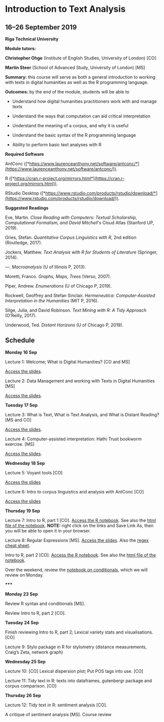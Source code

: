 # Introduction to Text Analysis

## 16–26 September 2019

**Riga Technical University**

**Module tutors:**

**Christopher Ohge** (Institute of English Studies, University of
London) \[CO\]

**Martin Steer** (School of Advanced Study, University of London) \[MS\]

**Summary:** this course will serve as both a general introduction to
working with texts in digital humanities as well as the R programming
language.

**Outcomes:** by the end of the module, students will be able to

-   Understand how digital humanities practitioners work with and manage texts

-   Understand the ways that computation can aid critical interpretation

-   Understand the meaning of a corpus, and why it is useful

-   Understand the basic syntax of the R programming language

-   Ability to perform basic text analyses with R

**Required Software**

AntConc
([*https://www.laurenceanthony.net/software/antconc/*](https://www.laurenceanthony.net/software/antconc/)).

R
([*https://cran.r-project.org/mirrors.html*](https://cran.r-project.org/mirrors.html)).

RStudio Desktop
([*https://www.rstudio.com/products/rstudio/download/*](https://www.rstudio.com/products/rstudio/download/)).

**Suggested Readings**

Eve, Martin. *Close Reading with Computers: Textual Scholarship,
Computational Formalism, and David Mitchell's* Cloud Atlas (Stanford UP,
2019).

Gries, Stefan. *Quantitative Corpus Linguistics with R*, 2nd edition
(Routledge, 2017).

Jockers, Matthew. *Text Analysis with R for Students of Literature*
(Springer, 2014).

––. *Macroanalysis* (U of Illinois P, 2013).

Moretti, Franco. *Graphs, Maps, Trees* (Verso, 2007).

Piper, Andrew. *Enumerations* (U of Chicago P, 2019).

Rockwell, Geoffrey and Stefan Sinclair. *Hermeneutica: Computer-Assisted
Interpretation in the Humanities* (MIT P, 2016).

Silge, Julia, and David Robinson. *Text Mining with R: A Tidy Approach*
(O’Reilly, 2017).

Underwood, Ted. *Distant Horizons* (U of Chicago P, 2019).

## Schedule

**Monday 16 Sep**

Lecture 1: Welcome; What is Digital Humanities? \[CO and MS\]

[Access the slides](L1_Intro-to-DH.pdf).

Lecture 2: Data Management and working with Texts in Digital Humanities
\[MS\]

[Access the slides](L2_Data-mGMT-and-working-with-texts.pdf).

**Tuesday 17 Sep**

Lecture 3: What is Text, What is Text Analysis, and What is Distant
Reading? \[MS and CO\]

[Access the slides](L3_what-is-text-analysis.pdf).

Lecture 4: Computer-assisted interpretation: Hathi Trust bookworm
exercise. \[MS\]

[Access the slides](L4_web-based-tools.pdf).

**Wednesday 18 Sep**

Lecture 5: Voyant tools \[CO\]

[Access the slides](L5_Voyant-tools.pdf)

Lecture 6: Intro to corpus linguistics and analysis with AntConc \[CO\]

[Access the slides](L6_AntConc.pdf)

**Thursday 19 Sep**

Lecture 7: Intro to R, part 1 \[CO\]. 
[Access the R notebook](https://raw.githubusercontent.com/cmohge1/riga-text-analysis/master/L7_intro-to-R1.Rmd). 
See also the [html file of the notebook](https://raw.githubusercontent.com/cmohge1/riga-text-analysis/master/L7_intro-to-R1.html). 
**NOTE:** right click on the links and Save Link As, then you will be able to open it in your browser.

Lecture 8: Regular Expressions \[MS\]. 
[Access the slides](L8.1_Intro-to-Regex.pdf). 
Also the [regex cheat sheet](L8.1_Intro-to-Regex-regex-sheet.pdf).

Intro to R, part 2 \[CO\]. [Access the R notebook](https://raw.githubusercontent.com/cmohge1/riga-text-analysis/master/L8.2_intro-to-R2.Rmd). See also the [html file of the notebook](https://raw.githubusercontent.com/cmohge1/riga-text-analysis/master/L8.2_intro-to-R2.nb.html).

Over the weekend, review the [notebook on conditionals](L8.3_R_conditionals.Rmd), which we will review on Monday.

**\*\*\***

**Monday 23 Sep** 

Review R syntax and conditionals [MS]. 

Review Intro to R, part 2 \[CO\].

**Tuesday 24 Sep**

Finish reviewing Intro to R, part 2; Lexical variety stats and visualisations. \[CO\] 

Lecture 9: Stylo package in R for stylometry (distance measurements, Craig’s Zeta,
network graph)

**Wednesday 25 Sep**

Lecture 10: \[CO\] Lexical dispersion plot; Put POS tags into use. \[CO\]

Lecture 11: Tidy text in R: texts into dataframes, gutenbergr package and corpus comparison. \[CO\]

**Thursday 26 Sep**

Lecture 12: Tidy text in R: sentiment analysis \[CO\].

A critique of
sentiment analysis \[MS\]. Course review
